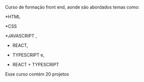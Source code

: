 Curso de formação front end, aonde são abordados temas como:

*HTML

*CSS

*JAVASCRIPT ,

* REACT,
  
* TYPESCRIPT e,
  
* REACT + TYPESCRIPT

Esse curso contém 20 projetos

